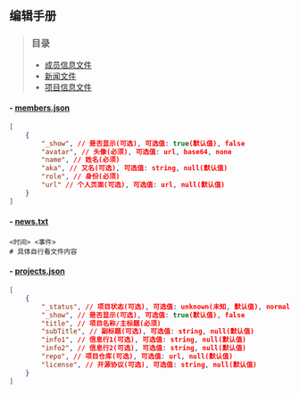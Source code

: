 ## 编辑手册

> ### 目录
> - [成员信息文件](#--membersjson)
> - [新闻文件](#--newstxt)
> - [项目信息文件](#--projectsjson)

#### - [members.json](./members.json)
```json members.json
[
	{
		"_show", // 是否显示(可选), 可选值: true(默认值), false
		"avatar", // 头像(必须), 可选值: url, base64, none
		"name", // 姓名(必须)
		"aka", // 又名(可选), 可选值: string, null(默认值)
		"role", // 身份(必须)
		"url" // 个人页面(可选), 可选值: url, null(默认值)
	}
]
```

#### - [news.txt](./news.txt)
```text news.txt
<时间> <事件>
# 具体自行看文件内容
```

#### - [projects.json](./projects.json)
```json projects.json
[
	{
		"_status", // 项目状态(可选), 可选值: unknown(未知, 默认值), normal(正常), archived(停更), beta(公测)
		"_show", // 是否显示(可选), 可选值: true(默认值), false
		"title", // 项目名称/主标题(必须)
		"subTitle", // 副标题(可选), 可选值: string, null(默认值)
		"info1", // 信息行1(可选), 可选值: string, null(默认值)
		"info2", // 信息行2(可选), 可选值: string, null(默认值)
		"repo", // 项目仓库(可选), 可选值: url, null(默认值)
		"license", // 开源协议(可选), 可选值: string, null(默认值)
	}
]
```
